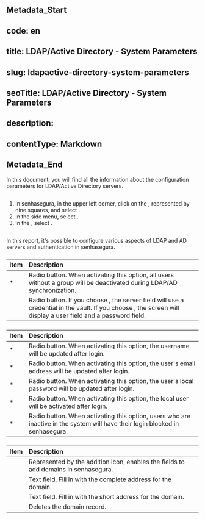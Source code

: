 ## Metadata_Start 
## code: en
## title: LDAP/Active Directory - System Parameters 
## slug: ldapactive-directory-system-parameters 
## seoTitle: LDAP/Active Directory - System Parameters 
## description:  
## contentType: Markdown 
## Metadata_End
In this document, you will find all the information about the configuration parameters for LDAP/Active Directory servers.

## 

1. In senhasegura, in the upper left corner, click on the , represented by nine squares, and select .  
2. In the side menu, select .  
3. In the , select .

## 

In this report, it's possible to configure various aspects of LDAP and AD servers and authentication in senhasegura.

### 

| Item | Description |
| :---- | :---- |
| * | Radio button. When activating this option, all users without a group will be deactivated during LDAP/AD synchronization. |
|  | Radio button. If you choose , the server field will use a credential in the vault. If you choose , the screen will display a user field and a password field. |

### 

| Item | Description |
| :---- | :---- |
| * | Radio button. When activating this option, the username will be updated after login. |
| * | Radio button. When activating this option, the user's email address will be updated after login. |
| * | Radio button. When activating this option, the user's local password will be updated after login. |
| * | Radio button. When activating this option, the local user will be activated after login. |
| * | Radio button. When activating this option, users who are inactive in the system will have their login blocked in senhasegura. |

### 

| Item | Description |
| :---- | :---- |
|  | Represented by the addition icon, enables the fields to add domains in senhasegura. |
|  | Text field. Fill in with the complete address for the domain. |
|  | Text field. Fill in with the short address for the domain. |
|  | Deletes the domain record. |

